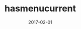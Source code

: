 ---
title: hasmenucurrent
linktitle: HasMenuCurrent
description:
godocref:
date: 2017-02-01
publishdate: 2017-02-01
lastmod: 2017-02-01
categories: [functions]
tags: [menus]
toc: false
draft: false
aliases: []
---